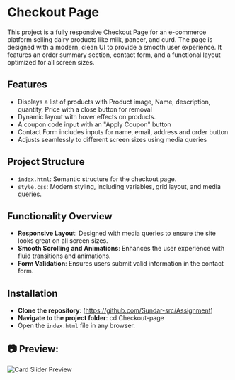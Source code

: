 # Checkout Page
This project is a fully responsive Checkout Page for an e-commerce platform selling dairy products like milk, paneer, and curd. The page is designed with a modern, clean UI to provide a smooth user experience. It features an order summary section, contact form, and a functional layout optimized for all screen sizes.

## Features
* Displays a list of products with Product image, Name, description, quantity, Price with a close button for removal 
* Dynamic layout with hover effects on products.
* A coupon code input with an "Apply Coupon" button
* Contact Form includes inputs for name, email, address and order button
* Adjusts seamlessly to different screen sizes using media queries

## Project Structure
* `index.html`: Semantic structure for the checkout page.
* `style.css`: Modern styling, including variables, grid layout, and media queries.

## Functionality Overview
* **Responsive Layout**: Designed with media queries to ensure the site looks great on all screen sizes.
* **Smooth Scrolling and Animations**: Enhances the user experience with fluid transitions and animations.
* **Form Validation**: Ensures users submit valid information in the contact form.

## Installation
* **Clone the repository**:
  (https://github.com/Sundar-src/Assignment)
* **Navigate to the project folder**:
  cd Checkout-page
* Open the `index.html` file in any browser.

## 📷 Preview:
![Card Slider Preview](./Assets/screenshot.png)
